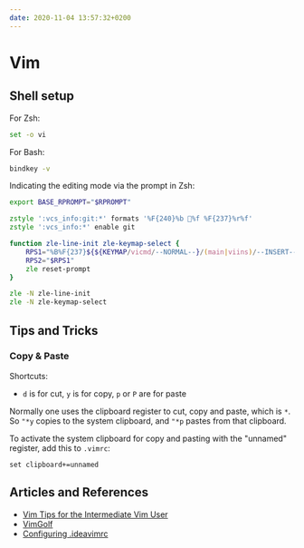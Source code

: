 ```yaml
---
date: 2020-11-04 13:57:32+0200
---
```


# Vim

## Shell setup

For Zsh:

```sh
set -o vi
```

For Bash:

```sh
bindkey -v
```

Indicating the editing mode via the prompt in Zsh:

```zsh
export BASE_RPROMPT="$RPROMPT"

zstyle ':vcs_info:git:*' formats '%F{240}%b %f %F{237}%r%f'
zstyle ':vcs_info:*' enable git

function zle-line-init zle-keymap-select {
    RPS1="%B%F{237}${${KEYMAP/vicmd/--NORMAL--}/(main|viins)/--INSERT--}%f%b $BASE_RPROMPT"
    RPS2="$RPS1"
    zle reset-prompt
}

zle -N zle-line-init
zle -N zle-keymap-select
```

## Tips and Tricks

### Copy & Paste

Shortcuts:

- `d` is for cut, `y` is for copy, `p` or `P` are for paste

Normally one uses the clipboard register to cut, copy and paste, which is `*`. 
So `"*y` copies to the system clipboard, and `"*p` pastes from that clipboard.

To activate the system clipboard for copy and pasting with the "unnamed" register, add this to `.vimrc`:

```vimrc
set clipboard+=unnamed
```

## Articles and References

- [Vim Tips for the Intermediate Vim User](https://jemma.dev/blog/intermediate-vim-tips)
- [VimGolf](https://www.vimgolf.com/)
- [Configuring .ideavimrc](https://medium.com/@danidiaz/configuring-ideavimrc-de16a4da0715)

